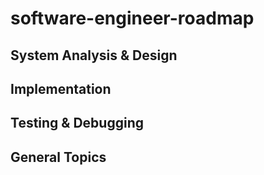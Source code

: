 # software-engineer-roadmap


## System Analysis & Design


## Implementation

## Testing & Debugging

## General Topics

